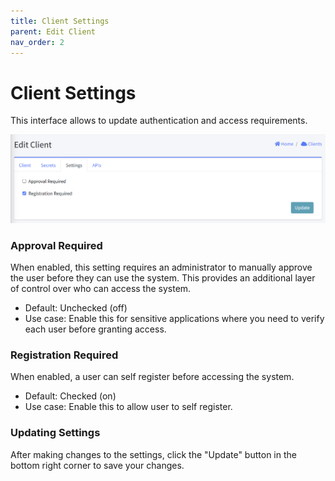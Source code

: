 ```yaml
---
title: Client Settings
parent: Edit Client
nav_order: 2
---
```


# Client Settings

This interface allows to update authentication and access requirements.

<img src="../images/AdminClientEditSettings.png" alt="Client Settings" width="800"/>

### Approval Required
When enabled, this setting requires an administrator to manually approve the user before they can use the system. This provides an additional layer of control over who can access the system.

- Default: Unchecked (off)
- Use case: Enable this for sensitive applications where you need to verify each user before granting access.

### Registration Required
When enabled, a user can self register before accessing the system.

- Default: Checked (on)
- Use case: Enable this to allow user to self register.

### Updating Settings

After making changes to the settings, click the "Update" button in the bottom right corner to save your changes.
